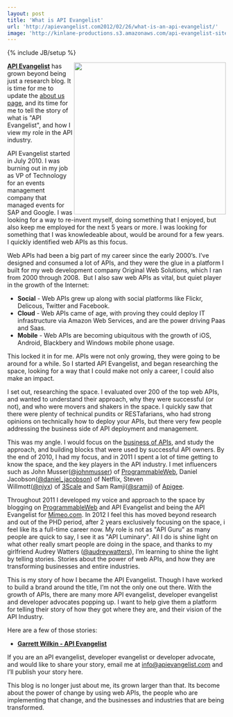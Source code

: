 ```yaml
---
layout: post
title: 'What is API Evangelist'
url: 'http://apievangelist.com2012/02/26/what-is-an-api-evangelist/'
image: 'http://kinlane-productions.s3.amazonaws.com/api-evangelist-site/blog/Tag-Cloud-API-Evangelist.png'
---
```

{% include JB/setup %}
<p>
     <img src="http://kinlane-productions.s3.amazonaws.com/api-evangelist/Tag-Cloud-API-Evangelist.png"  width="350" align="right" />
</p>
<p>
     <strong><a title="API Evangelist" href="http://apievangelist.com">API Evangelist</a></strong> has grown beyond being just a research blog. It is time for me to update the <a title="about us page" href="/about.php">about us page</a>, and its time for me to tell the story of what is "API Evangelist", and how I view my role in the API industry.
</p>
<p>
     API Evangelist started in July 2010. I was burning out in my job as VP of Technology for an events management company that managed events for SAP and Google. I was looking for a way to re-invent myself, doing something that I enjoyed, but also keep me employed for the next 5 years or more. I was looking for something that I was knowledeable about, would be around for a few years. I quickly identified web APIs as this focus.
</p>
<p>
     Web APIs had been a big part of my career since the early 2000’s. I’ve designed and consumed a lot of APIs, and they were the glue in a platform I built for my web development company Original Web Solutions, which I ran from 2000 through 2008.  But I also saw web APIs as vital, but quiet player in the growth of the Internet:
</p>
<ul >
     <li>
          <strong>Social</strong> - Web APIs grew up along with social platforms like Flickr, Delicous, Twitter and Facebook.
     </li>
     <li>
          <strong>Cloud</strong> - Web APIs came of age, with proving they could deploy IT infrastructure via Amazon Web Services, and are the power driving Paas and Saas.
     </li>
     <li>
          <strong>Mobile</strong> - Web APIs are becoming ubiquitous with the growth of iOS, Android, Blackbery and Windows mobile phone usage.
     </li>
</ul>
<p>
     This locked it in for me. APIs were not only growing, they were going to be around for a while. So I started API Evangelist, and began researching the space, looking for a way that I could make not only a career, I could also make an impact.
</p>
<p>
     I set out, researching the space. I evaluated over 200 of the top web APIs, and wanted to understand their approach, why they were successful (or not), and who were movers and shakers in the space. I quickly saw that there were plenty of technical pundits or RESTafarians, who had strong opinions on technically how to deploy your APIs, but there very few people addressing the business side of API deployment and management.
</p>
<p>
     This was my angle. I would focus on the <a title="Business of APIs" href="/business_of_apis.php">business of APIs</a>, and study the approach, and building blocks that were used by successful API owners. By the end of 2010, I had my focus, and in 2011 I spent a lot of time getting to know the space, and the key players in the API industry. I met influencers such as John Musser(<a title="John Musser" href="https://twitter.com/!/johnmusser">@johnmusser</a>) of <a title="ProgrammableWeb" href="http://programmableweb.com/">ProgrammableWeb</a>, Daniel Jacobson(<a title="Daniel Jacobson" href="https://twitter.com/!/daniel_jacobson">@daniel_jacobson</a>) of Netflix, Steven Willmott(<a title="Steve Willmott" href="https://twitter.com/!/njyx">@njyx</a>) of <a title="3Scale" href="http://3scale.net/">3Scale</a> and Sam Ramji(<a title="Sam Ramji" href="https://twitter.com/!/sramji">@sramji</a>) of <a title="Apigee" href="http://apigee.com/">Apigee</a>.
</p>
<p>
     Throughout 2011 I developed my voice and approach to the space by blogging on <a title="ProgrammableWeb" href="http://programmableweb.com/">ProgrammableWeb</a> and API Evangelist and being the API Evangelist for <a title="Mimeo.com" href="http://www.mimeo.com">Mimeo.com</a>. In 2012 I feel this has moved beyond research and out of the PHD period, after 2 years exclusively focusing on the space, i feel like its a full-time career now. My role is not as "API Guru" as many people are quick to say, I see it as "API Luminary". All I do is shine light on what other really smart people are doing in the space, and thanks to my girlfriend Audrey Watters (<a title="Audrey Watters" href="https://twitter.com/!/audreywatters">@audreywatters</a>), I’m learning to shine the light by telling stories. Stories about the power of web APIs, and how they are transforming businesses and entire industries.
</p>
<p>
     This is my story of how I became the API Evangelist. Though I have worked to build a brand around the title, I’m not the only one out there. With the growth of APIs, there are many more API evangelist, developer evangelist and developer advocates popping up. I want to help give them a platform for telling their story of how they got where they are, and their vision of the API Industry.
</p>
<p>
     Here are a few of those stories:
</p>
<ul >
     <li>
          <strong><a title="Garrett Willkin - API Evangelist" href="/garrett_wilkin_api_evangelist.php">Garrett Wilkin - API Evangelist</a></strong>
     </li>
</ul>
<p>
     If you are an aPI evangelist, developer evangelist or developer advocate, and would like to share your story, email me at <a title="info@apievangelist.com " href="mailto:info@apievangelist.com">info@apievangelist.com</a> and I’ll publish your story here.
</p>
<p>
     This blog is no longer just about me, its grown larger than that. Its become about the power of change by using web APIs, the people who are implementing that change, and the businesses and industries that are being transformed.
</p>
